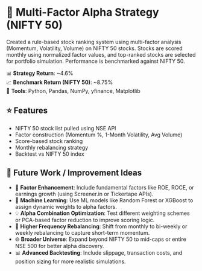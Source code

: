 # 🧠 Multi-Factor Alpha Strategy (NIFTY 50)

Created a rule-based stock ranking system using multi-factor analysis (Momentum, Volatility, Volume) on NIFTY 50 stocks. Stocks are scored monthly using normalized factor values, and top-ranked stocks are selected for portfolio simulation. Performance is benchmarked against NIFTY 50.

📊 **Strategy Return**: ~4.6%  
📈 **Benchmark Return (NIFTY 50)**: ~8.75%  
🧮 **Tools**: Python, Pandas, NumPy, yfinance, Matplotlib

## ⭐ Features
- NIFTY 50 stock list pulled using NSE API
- Factor construction (Momentum %, 1-Month Volatility, Avg Volume)
- Score-based stock ranking
- Monthly rebalancing strategy
- Backtest vs NIFTY 50 index

## 🔧 Future Work / Improvement Ideas

- 📌 **Factor Enhancement**: Include fundamental factors like ROE, ROCE, or earnings growth (using Screener.in or Tickertape APIs).
- 🧠 **Machine Learning**: Use ML models like Random Forest or XGBoost to assign dynamic weights to alpha factors.
- 💡 **Alpha Combination Optimization**: Test different weighting schemes or PCA-based factor reduction to improve scoring logic.
- 📆 **Higher Frequency Rebalancing**: Shift from monthly to bi-weekly or weekly rebalancing to capture short-term momentum.
- 🌐 **Broader Universe**: Expand beyond NIFTY 50 to mid-caps or entire NSE 500 for better alpha discovery.
- 📊 **Advanced Backtesting**: Include slippage, transaction costs, and position sizing for more realistic simulations.
